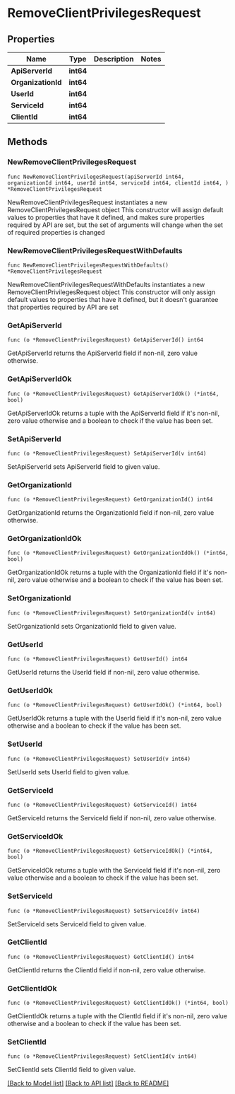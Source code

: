 # RemoveClientPrivilegesRequest

## Properties

Name | Type | Description | Notes
------------ | ------------- | ------------- | -------------
**ApiServerId** | **int64** |  | 
**OrganizationId** | **int64** |  | 
**UserId** | **int64** |  | 
**ServiceId** | **int64** |  | 
**ClientId** | **int64** |  | 

## Methods

### NewRemoveClientPrivilegesRequest

`func NewRemoveClientPrivilegesRequest(apiServerId int64, organizationId int64, userId int64, serviceId int64, clientId int64, ) *RemoveClientPrivilegesRequest`

NewRemoveClientPrivilegesRequest instantiates a new RemoveClientPrivilegesRequest object
This constructor will assign default values to properties that have it defined,
and makes sure properties required by API are set, but the set of arguments
will change when the set of required properties is changed

### NewRemoveClientPrivilegesRequestWithDefaults

`func NewRemoveClientPrivilegesRequestWithDefaults() *RemoveClientPrivilegesRequest`

NewRemoveClientPrivilegesRequestWithDefaults instantiates a new RemoveClientPrivilegesRequest object
This constructor will only assign default values to properties that have it defined,
but it doesn't guarantee that properties required by API are set

### GetApiServerId

`func (o *RemoveClientPrivilegesRequest) GetApiServerId() int64`

GetApiServerId returns the ApiServerId field if non-nil, zero value otherwise.

### GetApiServerIdOk

`func (o *RemoveClientPrivilegesRequest) GetApiServerIdOk() (*int64, bool)`

GetApiServerIdOk returns a tuple with the ApiServerId field if it's non-nil, zero value otherwise
and a boolean to check if the value has been set.

### SetApiServerId

`func (o *RemoveClientPrivilegesRequest) SetApiServerId(v int64)`

SetApiServerId sets ApiServerId field to given value.


### GetOrganizationId

`func (o *RemoveClientPrivilegesRequest) GetOrganizationId() int64`

GetOrganizationId returns the OrganizationId field if non-nil, zero value otherwise.

### GetOrganizationIdOk

`func (o *RemoveClientPrivilegesRequest) GetOrganizationIdOk() (*int64, bool)`

GetOrganizationIdOk returns a tuple with the OrganizationId field if it's non-nil, zero value otherwise
and a boolean to check if the value has been set.

### SetOrganizationId

`func (o *RemoveClientPrivilegesRequest) SetOrganizationId(v int64)`

SetOrganizationId sets OrganizationId field to given value.


### GetUserId

`func (o *RemoveClientPrivilegesRequest) GetUserId() int64`

GetUserId returns the UserId field if non-nil, zero value otherwise.

### GetUserIdOk

`func (o *RemoveClientPrivilegesRequest) GetUserIdOk() (*int64, bool)`

GetUserIdOk returns a tuple with the UserId field if it's non-nil, zero value otherwise
and a boolean to check if the value has been set.

### SetUserId

`func (o *RemoveClientPrivilegesRequest) SetUserId(v int64)`

SetUserId sets UserId field to given value.


### GetServiceId

`func (o *RemoveClientPrivilegesRequest) GetServiceId() int64`

GetServiceId returns the ServiceId field if non-nil, zero value otherwise.

### GetServiceIdOk

`func (o *RemoveClientPrivilegesRequest) GetServiceIdOk() (*int64, bool)`

GetServiceIdOk returns a tuple with the ServiceId field if it's non-nil, zero value otherwise
and a boolean to check if the value has been set.

### SetServiceId

`func (o *RemoveClientPrivilegesRequest) SetServiceId(v int64)`

SetServiceId sets ServiceId field to given value.


### GetClientId

`func (o *RemoveClientPrivilegesRequest) GetClientId() int64`

GetClientId returns the ClientId field if non-nil, zero value otherwise.

### GetClientIdOk

`func (o *RemoveClientPrivilegesRequest) GetClientIdOk() (*int64, bool)`

GetClientIdOk returns a tuple with the ClientId field if it's non-nil, zero value otherwise
and a boolean to check if the value has been set.

### SetClientId

`func (o *RemoveClientPrivilegesRequest) SetClientId(v int64)`

SetClientId sets ClientId field to given value.



[[Back to Model list]](../README.md#documentation-for-models) [[Back to API list]](../README.md#documentation-for-api-endpoints) [[Back to README]](../README.md)


